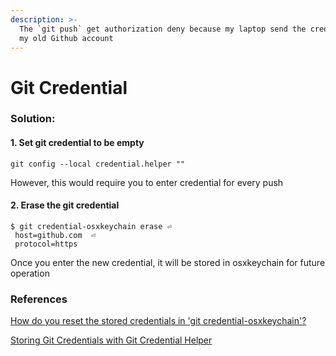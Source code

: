 ```yaml
---
description: >-
  The `git push` get authorization deny because my laptop send the credential of
  my old Github account
---
```


# Git Credential

### Solution:

#### 1. Set git credential to be empty

`git config --local credential.helper ""`

However, this would require you to enter credential for every push

#### 2. Erase the git credential&#x20;

```
$ git credential-osxkeychain erase ⏎
 host=github.com  ⏎
 protocol=https
```

Once you enter the new credential, it will be stored in osxkeychain for future operation



### References

[How do you reset the stored credentials in 'git credential-osxkeychain'?](https://stackoverflow.com/questions/11067818/how-do-you-reset-the-stored-credentials-in-git-credential-osxkeychain)

[Storing Git Credentials with Git Credential Helper](https://techexpertise.medium.com/storing-git-credentials-with-git-credential-helper-33d22a6b5ce7)
